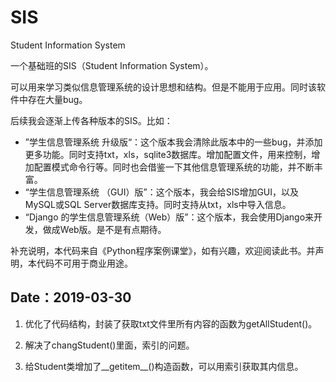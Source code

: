 # SIS
Student Information System



一个基础班的SIS（Student Information System）。

可以用来学习类似信息管理系统的设计思想和结构。但是不能用于应用。同时该软件中存在大量bug。

后续我会逐渐上传各种版本的SIS。比如：

- ”学生信息管理系统 升级版“：这个版本我会清除此版本中的一些bug，并添加更多功能。同时支持txt，xls，sqlite3数据库。增加配置文件，用来控制，增加配置模式命令行等。同时也会借鉴一下其他信息管理系统的功能，并不断丰富。
- “学生信息管理系统 （GUI）版”：这个版本，我会给SIS增加GUI，以及MySQL或SQL Server数据库支持。同时支持从txt，xls中导入信息。
- “Django 的学生信息管理系统（Web）版”：这个版本，我会使用Django来开发，做成Web版。是不是有点期待。

补充说明，本代码来自《Python程序案例课堂》，如有兴趣，欢迎阅读此书。并声明，本代码不可用于商业用途。





## Date：2019-03-30

1. 优化了代码结构，封装了获取txt文件里所有内容的函数为getAllStudent()。

2. 解决了changStudent()里面，索引的问题。
3. 给Student类增加了\_\_getitem\_\_()构造函数，可以用索引获取其内信息。